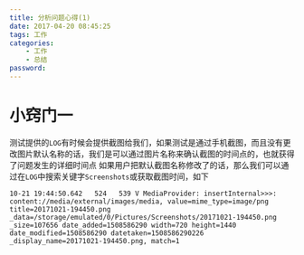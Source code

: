 ```yaml
---
title: 分析问题心得(1)
date: 2017-04-20 08:45:25
tags: 工作
categories:
    - 工作
    - 总结
password: 
---
```


# 小窍门一

测试提供的`LOG`有时候会提供截图给我们，如果测试是通过手机截图，而且没有更改图片默认名称的话，我们是可以通过图片名称来确认截图的时间点的，也就获得了问题发生的详细时间点
如果用户把默认截图名称修改了的话，那么我们可以通过在`LOG`中搜索关键字`Screenshots`或获取截图时间，如下

```
10-21 19:44:50.642   524   539 V MediaProvider: insertInternal>>>: content://media/external/images/media, value=mime_type=image/png title=20171021-194450.png _data=/storage/emulated/0/Pictures/Screenshots/20171021-194450.png _size=107656 date_added=1508586290 width=720 height=1440 date_modified=1508586290 datetaken=1508586290226 _display_name=20171021-194450.png, match=1
```

